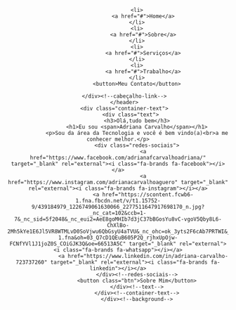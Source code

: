 <!DOCTYPE html>
<html lang="pt-br">
<head>
    <meta charset="UTF-8">
    <meta name="viewport" content="width=device-width, initial-scale=1.0">
    <link rel="stylesheet" href="https://cdnjs.cloudflare.com/ajax/libs/font-awesome/6.1.0/css/all.min.css">
    <link rel="stylesheet" href="style.css">
    <title>Document</title>
</head>
<body>
    <div class="background">
        <header>
            <div class="logo">
                <i class="fa-solid fa-e"></i>
            </div><!--logo-->
            <div class="cabeçalho-link">
                
                <li>
                    <a href="#">Home</a>
                </li>
                <li>
                    <a href="#">Sobre</a>
                </li>
                <li>
                    <a href="#">Serviços</a>
                </li>
                <li>
                    <a href="#">Trabalho</a>
                </li>
                <button>Meu Contato</button>
                
        </div><!--cabeçalho-link-->
        </header>
        <div class="container-text">
            <div class="text">
                <h3>Olá,tudo bem</h3>
                <h1>Eu sou <span>Adriana Carvalho</span></h1>
                <p>Sou da área da Tecnologia e você é bem vindo(a)<br>a me conhecer melhor.</p>
                <div class="redes-sociais">
                    <a href="https://www.facebook.com/adrianafcarvalhoadriana/" target="_blank" rel="external"><i class="fa-brands fa-facebook"></i></a>
                    <a href="https://www.instagram.com/adrianacarvalhoaguero" target="_blank" rel="external"><i class="fa-brands fa-instagram"></i></a>
                    <a href="https://scontent.fcwb6-1.fna.fbcdn.net/v/t1.15752-9/439184979_1226749061630066_2277511647917698170_n.jpg?_nc_cat=102&ccb=1-7&_nc_sid=5f2048&_nc_eui2=AeE8goMHIb7d3jC37bBGosYu8vC-vgoV5Qby8L6-ChXlBo-2Mh5kYe1E6Jl5VR8WTMLvD0SoVjwu6QbGsyU4aTVU&_nc_ohc=ok_3yts2F6cAb7PRTWI&_nc_ht=scontent.fcwb6-1.fna&oh=03_Q7cD1QEuB605P2Q_rjhxUpOjw-FCNfYVl1J1joZ0S_COiGJK3Q&oe=66513A5C" target="_blank" rel="external"><i class="fa-brands fa-whatsapp"></i></a>
                    <a href="https://www.linkedin.com/in/adriana-carvalho-723737260" target="_blank" rel="external"><i class="fa-brands fa-linkedin"></i></a>
                </div><!--redes-sociais-->
                <button class="btn">Sobre Mim</button>
                </div><!--text-->
                </div><!--container-text-->
                </div><!--background-->
    
</body>
</html>
